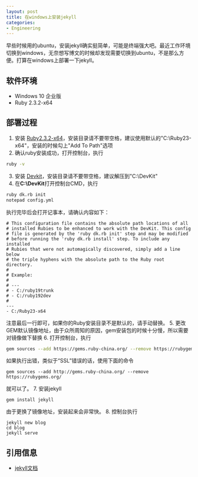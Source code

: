 ```yaml
---
layout: post
title: 在windows上安装jekyll
categories:
- Engineering
---
```

早些时候用的ubuntu，安装jekyll确实挺简单，可能是终端强大吧。最近工作环境切换到windows，无奈想写博文的时候却发现需要切换到ubuntu，不是那么方便。打算在windows上部署一下jekyll。

## 软件环境
+ Windows 10 企业版
+ Ruby 2.3.2-x64

## 部署过程
1. 安装 [Ruby2.3.2-x64](https://dl.bintray.com/oneclick/rubyinstaller/rubyinstaller-2.3.3-x64.exe)，安装目录请不要带空格，建议使用默认的"C:\Ruby23-x64"，安装的时候勾上"Add To Path"选项
2. 确认ruby安装成功，打开控制台，执行
```bash
ruby -v
```
3. 安装 [Devkit](https://dl.bintray.com/oneclick/rubyinstaller/DevKit-mingw64-64-4.7.2-20130224-1432-sfx.exe)，安装目录请不要带空格，建议解压到"C:\DevKit"
4. 在**C:\DevKit**打开控制台CMD，执行
```bash
ruby dk.rb init
notepad config.yml
```
执行完毕后会打开记事本，请确认内容如下：
```
# This configuration file contains the absolute path locations of all
# installed Rubies to be enhanced to work with the DevKit. This config
# file is generated by the 'ruby dk.rb init' step and may be modified
# before running the 'ruby dk.rb install' step. To include any installed
# Rubies that were not automagically discovered, simply add a line below
# the triple hyphens with the absolute path to the Ruby root directory.
#
# Example:
#
# ---
# - C:/ruby19trunk
# - C:/ruby192dev
#
---
- C:/Ruby23-x64
```
注意最后一行即可，如果你的Ruby安装目录不是默认的，请手动替换。
5. 更改GEM默认镜像地址，由于众所周知的原因，gem安装包的时候十分慢，所以需要对镜像做下替换
6. 打开控制台，执行
```bash
gem sources --add https://gems.ruby-china.org/ --remove https://rubygems.org/
```
如果执行出错，类似于“SSL”错误的话，使用下面的命令
```
gem sources --add http://gems.ruby-china.org/ --remove https://rubygems.org/
```
就可以了。
7. 安装jekyll
```
gem install jekyll
```
由于更换了镜像地址，安装起来会非常快。
8. 控制台执行
```
jekyll new blog
cd blog
jekyll serve
```

## 引用信息
+ [jekyll文档](http://jekyllrb.com/)